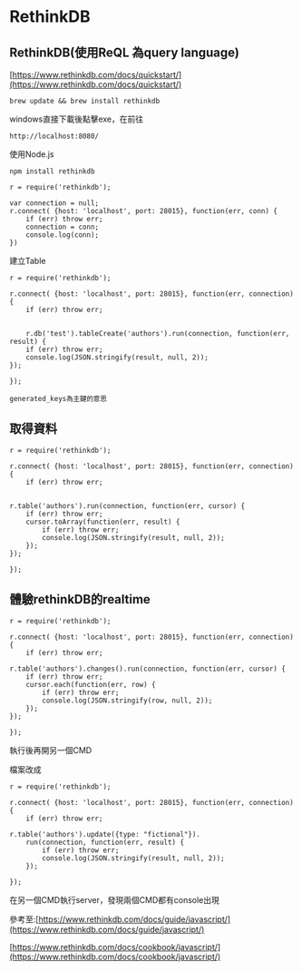 # RethinkDB

## RethinkDB\(使用ReQL 為query language\)

[https://www.rethinkdb.com/docs/quickstart/](https://www.rethinkdb.com/docs/quickstart/)

```text
brew update && brew install rethinkdb
```

windows直接下載後點擊exe，在前往

```text
http://localhost:8080/
```

使用Node.js

```text
npm install rethinkdb
```

```text
r = require('rethinkdb');

var connection = null;
r.connect( {host: 'localhost', port: 28015}, function(err, conn) {
    if (err) throw err;
    connection = conn;
    console.log(conn);
})
```

建立Table

```text
r = require('rethinkdb');

r.connect( {host: 'localhost', port: 28015}, function(err, connection) {
    if (err) throw err;


    r.db('test').tableCreate('authors').run(connection, function(err, result) {
    if (err) throw err;
    console.log(JSON.stringify(result, null, 2));
});

});
```

```text
generated_keys為主鍵的意思
```

## 取得資料

```text
r = require('rethinkdb');

r.connect( {host: 'localhost', port: 28015}, function(err, connection) {
    if (err) throw err;


r.table('authors').run(connection, function(err, cursor) {
    if (err) throw err;
    cursor.toArray(function(err, result) {
        if (err) throw err;
        console.log(JSON.stringify(result, null, 2));
    });
});

});
```

## 體驗rethinkDB的realtime

```text
r = require('rethinkdb');

r.connect( {host: 'localhost', port: 28015}, function(err, connection) {
    if (err) throw err;

r.table('authors').changes().run(connection, function(err, cursor) {
    if (err) throw err;
    cursor.each(function(err, row) {
        if (err) throw err;
        console.log(JSON.stringify(row, null, 2));
    });
});

});
```

執行後再開另一個CMD

檔案改成

```text
r = require('rethinkdb');

r.connect( {host: 'localhost', port: 28015}, function(err, connection) {
    if (err) throw err;

r.table('authors').update({type: "fictional"}).
    run(connection, function(err, result) {
        if (err) throw err;
        console.log(JSON.stringify(result, null, 2));
    });

});
```

在另一個CMD執行server，發現兩個CMD都有console出現

參考至:[https://www.rethinkdb.com/docs/guide/javascript/](https://www.rethinkdb.com/docs/guide/javascript/)

[https://www.rethinkdb.com/docs/cookbook/javascript/](https://www.rethinkdb.com/docs/cookbook/javascript/)

